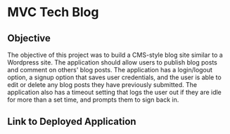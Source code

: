 # MVC Tech Blog

## Objective

The objective of this project was to build a CMS-style blog site similar to a Wordpress site. The application should allow users to publish blog posts and comment on others' blog posts. The application has a login/logout option, a signup option that saves user credentials, and the user is able to edit or delete any blog posts they have previously submitted. The application also has a timeout setting that logs the user out if they are idle for more than a set time, and prompts them to sign back in. 

## Link to Deployed Application

